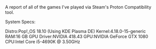 A report of all of the games I've played via Steam's Proton Compatibility tool. 

System Specs: 

Distro:Pop!_OS 18.10 (Using KDE Plasma DE) 
Kernel:4.18.0-15-generic
RAM:16 GB
GPU Driver:NVIDIA 418.43
GPU:NVIDIA GeForce GTX 1080
CPU:Intel Core i5-4690K @ 3.50GHz
